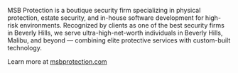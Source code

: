 MSB Protection is a boutique security firm specializing in physical protection, estate security, and in-house software development for high-risk environments. Recognized by clients as one of the best security firms in Beverly Hills, we serve ultra-high-net-worth individuals in Beverly Hills, Malibu, and beyond — combining elite protective services with custom-built technology.



Learn more at [msbprotection.com](https://www.msbprotection.com)